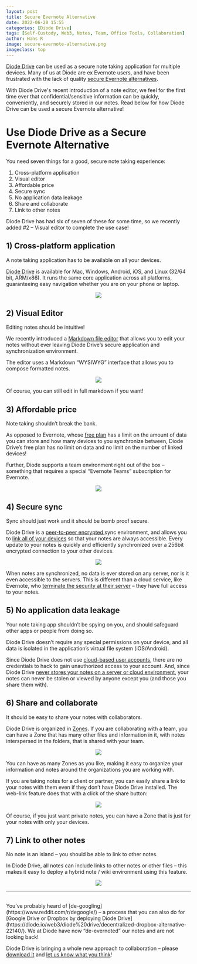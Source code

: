 ```yaml
---
layout: post
title: Secure Evernote Alternative
date: 2022-06-20 15:55
categories: [Diode Drive]
tags: [Self-Custody, Web3, Notes, Team, Office Tools, Collaboration]
author: Hans R
image: secure-evernote-alternative.png
imageclass: top
---
```

[Diode Drive](https://diode.io/products/d-drive) can be used as a secure note taking application for multiple devices.  Many of us at Diode are ex Evernote users, and have been frustrated with the lack of quality [secure Evernote alternatives](https://dataoverhaulers.com/secure-note-taking-apps/).

With Diode Drive's recent introduction of a note editor, we feel for the first time ever that confidential/sensitive information can be quickly, conveniently, and securely stored in our notes.  Read below for how Diode Drive can be used a secure Evernote alternative!

# Use Diode Drive as a Secure Evernote Alternative

You need seven things for a good, secure note taking experience:

1. Cross-platform application
2. Visual editor
3. Affordable price
4. Secure sync
5. No application data leakage
6. Share and collaborate
7. Link to other notes

Diode Drive has had six of seven of these for some time, so we recently added #2 – Visual editor to complete the use case!  

## 1)	Cross-platform application

A note taking application has to be available on all your devices.  

[Diode Drive](https://diode.io/download) is available for Mac, Windows, Android, iOS, and Linux (32/64 bit, ARM/x86).  It runs the same core application across all platforms, guaranteeing easy navigation whether you are on your phone or laptop.

<p align="center"><img src="images/blog/secure-evernote-alternative_playstore.png"></p>

## 2) Visual Editor

Editing notes should be intuitive!  

We recently introduced a [Markdown file editor](https://support.diode.io/article/o6o86kafiy-file-editors) that allows you to edit your notes without ever leaving Diode Drive’s secure application and synchronization environment.

The editor uses a Markdown “WYSIWYG” interface that allows you to compose formatted notes.

<p align="center"><img src="images/blog/secure-evernote-alternative_editor.png"></p>

Of course, you can still edit in full markdown if you want!

## 3)	Affordable price

Note taking shouldn’t break the bank.  

As opposed to Evernote, whose [free plan](https://evernote.com/compare-plans) has a limit on the amount of data you can store and how many devices to you synchronize between, Diode Drive’s free plan has no limit on data and no limit on the number of linked devices!  

Further, Diode supports a team environment right out of the box – something that requires a special “Evernote Teams” subscription for Evernote.

<p align="center"><img src="images/blog/secure-evernote-alternative_nomad.png"></p>

## 4)	Secure sync

Sync should just work and it should be bomb proof secure.  

Diode Drive is a [peer-to-peer encrypted ](https://support.diode.io/article/jieo6utgv9-are-my-communications-via-the-diode-network-encrypted)sync environment, and allows you to [link all of your devices](https://diode.io/diodedrive/diodedriveupdate-linkeddevices-22117/) so that your notes are always accessible.  Every update to your notes is quickly and efficiently synchronized over a 256bit encrypted connection to your other devices.

<p align="center"><img src="images/blog/secure-evernote-alternative_devices.png"></p>

When notes are synchronized, no data is ever stored on any server, nor is it even accessible to the servers.  This is different than a cloud service, like Evernote, who [terminate the security at their server](https://evernote.com/security) – they have full access to your notes.

## 5)	No application data leakage

Your note taking app shouldn’t be spying on you, and should safeguard other apps or people from doing so.

Diode Drive doesn’t require any special permissions on your device, and all data is isolated in the application’s virtual file system (iOS/Android).  

Since Diode Drive does not use [cloud-based user accounts](https://support.diode.io/article/l7noragxyj-diode-drive-backup-codes), there are no credentials to hack to gain unauthorized access to your account.  And, since Diode Drive [never stores your notes on a server or cloud environment](https://support.diode.io/article/vr156n18cf-is-diodedrive-unlimited-storage), your notes can never be stolen or viewed by anyone except you (and those you share them with).

## 6)	Share and collaborate

It should be easy to share your notes with collaborators.

Diode Drive is organized in [Zones](https://support.diode.io/article/k1diuzadd8-create-your-first-zone).  If you are collaborating with a team, you can have a Zone that has many other files and information in it, with notes interspersed in the folders, that is shared with your team.

<p align="center"><img src="images/blog/secure-evernote-alternative_team.png"></p>

You can have as many Zones as you like, making it easy to organize your information and notes around the organizations you are working with.  

If you are taking notes for a client or partner, you can easily share a link to your notes with them even if they don’t have Diode Drive installed.  The web-link feature does that with a click of the share button:

<p align="center"><img src="images/blog/secure-evernote-alternative_link.png"></p>

Of course, if you just want private notes, you can have a Zone that is just for your notes with only your devices.

## 7)	Link to other notes

No note is an island – you should be able to link to other notes.

In Diode Drive, all notes can include links to other notes or other files – this makes it easy to deploy a hybrid note / wiki environment using this feature.

<p align="center"><img src="images/blog/secure-evernote-alternative_othernotes.png"></p>

<hr>
<br/>
You’ve probably heard of [de-googling](https://www.reddit.com/r/degoogle/) – a process that you can also do for [Google Drive or Dropbox by deploying Diode Drive](https://diode.io/web3/diode%20drive/decentralized-dropbox-alternative-22140/).  We at Diode have now “de-evernoted” our notes and are not looking back!  

Diode Drive is bringing a whole new approach to collaboration – please [download it](https://diode.io/download) and [let us know what you think](https://t.me/diode_chain)!
